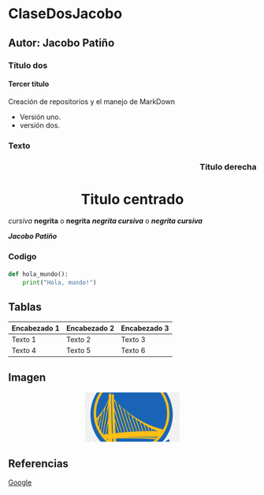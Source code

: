 # ClaseDosJacobo
## Autor: Jacobo Patiño
### Título dos
#### Tercer titulo

Creación de repositorios y el manejo de MarkDown
- Versión uno.
- versión dos.

### Texto
<h3 align="right">Titulo derecha</h3>

<h1 align="center">Titulo centrado</h1>

*cursiva* 
**negrita** o __negrita__
***negrita cursiva*** o ___negrita cursiva___

___Jacobo Patiño___

### Codigo
```python
def hola_mundo():
    print("Hola, mundo!")
```

## Tablas
| Encabezado 1 | Encabezado 2 | Encabezado 3 |
|--------------|--------------|--------------|
| Texto 1      | Texto 2      | Texto 3      |
| Texto 4      | Texto 5      | Texto 6      |

## Imagen

<p align="center">
<img src="Logos/Logo_warriors.png" height="100">
</p>


## Referencias
[Google](https://www.google.com)
